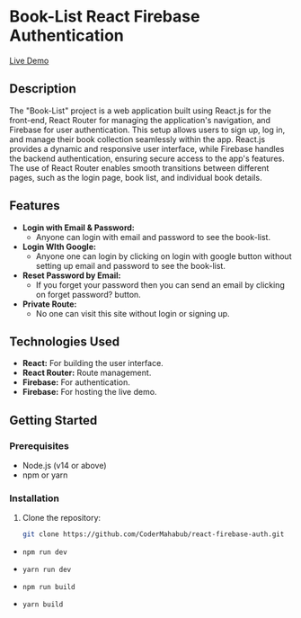 # Book-List React Firebase Authentication


<a href="https://book-list-with-firebase-124f7.web.app/" target="_blank">Live Demo</a>


## Description

The "Book-List" project is a web application built using React.js for the front-end, React Router for managing the application's navigation, and Firebase for user authentication. This setup allows users to sign up, log in, and manage their book collection seamlessly within the app. React.js provides a dynamic and responsive user interface, while Firebase handles the backend authentication, ensuring secure access to the app's features. The use of React Router enables smooth transitions between different pages, such as the login page, book list, and individual book details.

## Features

- **Login with Email & Password:**
  - Anyone can login with email and password to see the book-list.
- **Login WIth Google:**
  - Anyone one can login by clicking on login with google button without setting up email and password to see the book-list.
- **Reset Password by Email:**
  - If you forget your password then you can send an email by clicking on forget password? button. 
- **Private Route:**
  - No one can visit this site without login or signing up.

## Technologies Used

- **React:** For building the user interface.
- **React Router:** Route management.
- **Firebase:** For authentication.
- **Firebase:** For hosting the live demo.

## Getting Started

### Prerequisites

- Node.js (v14 or above)
- npm or yarn

### Installation

1. Clone the repository:
   ```bash
   git clone https://github.com/CoderMahabub/react-firebase-auth.git
   ```

- `npm run dev `
- `yarn run dev`

- `npm run build`
- `yarn build`

